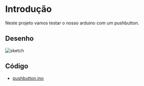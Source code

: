 # Introdução

Neste projeto vamos testar o nosso arduino com um pushbutton.

## Desenho

![sketch](./sketch.png)

## Código

- [pushbutton.ino](src/pushbutton.ino)